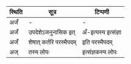 | स्थिति | सूत्र | टिप्पणी |
| ----- | ------- | ------ |
| अजँ | - | - |
| अजँ | उपदेशेऽजनुनासिक इत् | अँ-इत्यस्य इत्संज्ञा |
| अजँ | शेषात् कर्तरि परस्मैपदम् | इति परस्मैपदम् |
| अज् | तस्य लोपः | इत्संज्ञकस्य लोपः |
